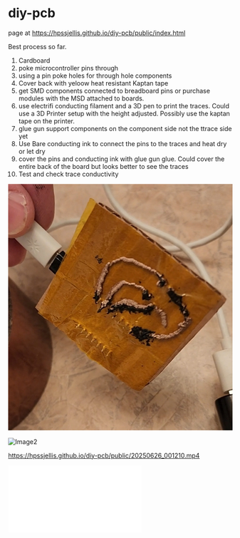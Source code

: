 # diy-pcb



page at https://hpssjellis.github.io/diy-pcb/public/index.html

Best process so far.

1. Cardboard
2. poke microcontroller pins through
3. using a pin poke holes for through hole components
4. Cover back with yeloow heat resistant Kaptan tape
5. get SMD components connected to breadboard pins or purchase modules with the MSD attached to boards.
6. use electrifi conducting filament and a 3D pen to print the traces. Could use a 3D Printer setup with the height adjusted. Possibly use the kaptan tape on the printer.
7. glue gun support components on the component side not the ttrace side yet
8. Use Bare conducting ink to connect the pins to the traces and heat dry or let dry
9. cover the pins and conducting ink with glue gun glue. Could cover the entire back of the board but looks better to see the traces
10. Test and check trace conductivity





![Image1](public/Screenshot_20250626_001314_Gallery.jpg)

![Image2](public/Screenshot_20250626_105008_Gallery.jpgg)



https://hpssjellis.github.io/diy-pcb/public/20250626_001210.mp4

<embed src="20250626_001210.mp4"></embed>

